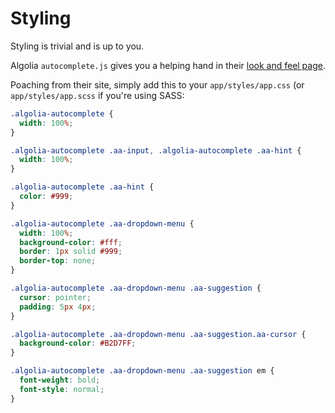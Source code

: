# Styling

Styling is trivial and is up to you.

Algolia `autocomplete.js` gives you a helping hand in their 
[look and feel page](https://github.com/algolia/autocomplete.js/blob/master/README.md#look-and-feel).

Poaching from their site, simply add this to your `app/styles/app.css` (or `app/styles/app.scss` if you're
using SASS:

```css
.algolia-autocomplete {
  width: 100%;
}

.algolia-autocomplete .aa-input, .algolia-autocomplete .aa-hint {
  width: 100%;
}

.algolia-autocomplete .aa-hint {
  color: #999;
}

.algolia-autocomplete .aa-dropdown-menu {
  width: 100%;
  background-color: #fff;
  border: 1px solid #999;
  border-top: none;
}

.algolia-autocomplete .aa-dropdown-menu .aa-suggestion {
  cursor: pointer;
  padding: 5px 4px;
}

.algolia-autocomplete .aa-dropdown-menu .aa-suggestion.aa-cursor {
  background-color: #B2D7FF;
}

.algolia-autocomplete .aa-dropdown-menu .aa-suggestion em {
  font-weight: bold;
  font-style: normal;
}
```
